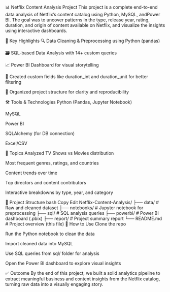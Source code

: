 📊 Netflix Content Analysis Project
This project is a complete end-to-end data analysis of Netflix’s content catalog using Python, MySQL, andPower BI. The goal was to uncover patterns in the type, release year, rating, duration, and origin of content available on Netflix, and visualize the insights using interactive dashboards.

🧠 Key Highlights
🔍 Data Cleaning & Preprocessing using Python (pandas)

🗃️ SQL-based Data Analysis with 14+ custom queries

📈 Power BI Dashboard for visual storytelling

🔧 Created custom fields like duration_int and duration_unit for better filtering

📁 Organized project structure for clarity and reproducibility

🛠 Tools & Technologies
Python (Pandas, Jupyter Notebook)

MySQL

Power BI

SQLAlchemy (for DB connection)

Excel/CSV

📌 Topics Analyzed
TV Shows vs Movies distribution

Most frequent genres, ratings, and countries

Content trends over time

Top directors and content contributors

Interactive breakdowns by type, year, and category

📂 Project Structure
bash
Copy
Edit
Netflix-Content-Analysis/
├── data/                  # Raw and cleaned dataset
├── notebooks/             # Jupyter notebook for preprocessing
├── sql/                   # SQL analysis queries
├── powerbi/               # Power BI dashboard (.pbix)
├── report/                # Project summary report
└── README.md              # Project overview (this file)
📌 How to Use
Clone the repo

Run the Python notebook to clean the data

Import cleaned data into MySQL

Use SQL queries from sql/ folder for analysis

Open the Power BI dashboard to explore visual insights

✅ Outcome
By the end of this project, we built a solid analytics pipeline to extract meaningful business and content insights from the Netflix catalog, turning raw data into a visually engaging story.

